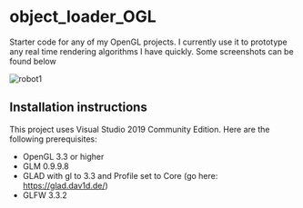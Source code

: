 # object_loader_OGL
Starter code for any of my OpenGL projects. I currently use it to prototype any real time rendering algorithms I have quickly. Some screenshots can be found below

![robot1](https://github.com/ronbaldona/object_loader_OGL/tree/master/Screenshots/1.PNG)

## Installation instructions
This project uses Visual Studio 2019 Community Edition.
Here are the following prerequisites:
* OpenGL 3.3 or higher
* GLM 0.9.9.8
* GLAD with gl to 3.3 and Profile set to Core (go here: https://glad.dav1d.de/)
* GLFW 3.3.2
